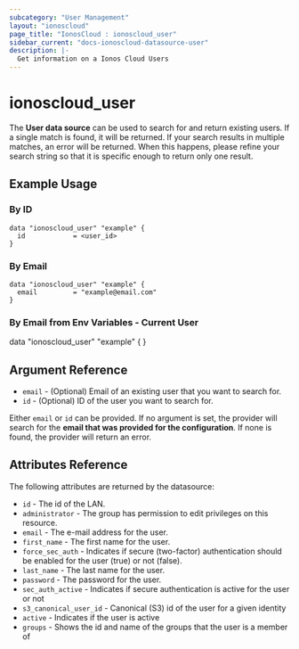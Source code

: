 ```yaml
---
subcategory: "User Management"
layout: "ionoscloud"
page_title: "IonosCloud : ionoscloud_user"
sidebar_current: "docs-ionoscloud-datasource-user"
description: |-
  Get information on a Ionos Cloud Users
---
```


# ionoscloud\_user

The **User data source** can be used to search for and return existing users.
If a single match is found, it will be returned. If your search results in multiple matches, an error will be returned.
When this happens, please refine your search string so that it is specific enough to return only one result.

## Example Usage

### By ID
```hcl
data "ionoscloud_user" "example" {
  id			= <user_id>
}
```

### By Email
```hcl
data "ionoscloud_user" "example" {
  email			= "example@email.com"
}
```

### By Email from Env Variables - Current User
data "ionoscloud_user" "example" {
}

## Argument Reference

* `email` - (Optional) Email of an existing user that you want to search for.
* `id` - (Optional) ID of the user you want to search for.

Either `email` or `id` can be provided. If no argument is set, the provider will search for the **email that was provided for the configuration**. If none is found, the provider will return an error.

## Attributes Reference

The following attributes are returned by the datasource:

* `id` - The id of the LAN.
* `administrator` - The group has permission to edit privileges on this resource.
* `email` - The e-mail address for the user.
* `first_name` - The first name for the user.
* `force_sec_auth` - Indicates if secure (two-factor) authentication should be enabled for the user (true) or not (false).
* `last_name` - The last name for the user.
* `password` - The password for the user.
* `sec_auth_active` - Indicates if secure authentication is active for the user or not
* `s3_canonical_user_id` - Canonical (S3) id of the user for a given identity
* `active` - Indicates if the user is active
* `groups` - Shows the id and name of the groups that the user is a member of